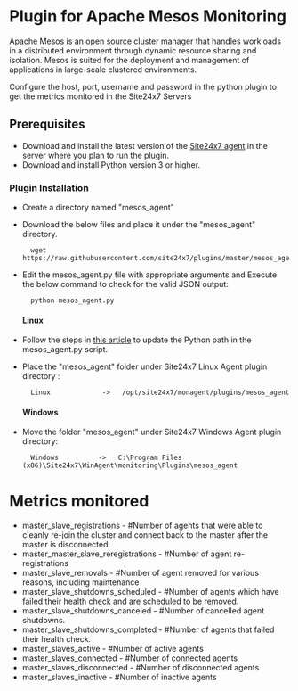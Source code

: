 
Plugin for Apache Mesos Monitoring
==================================

Apache Mesos is an open source cluster manager that handles workloads in a distributed environment through dynamic resource sharing and isolation. Mesos is suited for the deployment and management of applications in large-scale clustered environments.

Configure the host, port, username and password in the python plugin to get the metrics monitored in the Site24x7 Servers


## Prerequisites

- Download and install the latest version of the [Site24x7 agent](https://www.site24x7.com/app/client#/admin/inventory/add-monitor) in the server where you plan to run the plugin. 
- Download and install Python version 3 or higher.


### Plugin Installation  

- Create a directory named "mesos_agent"

- Download the below files and place it under the "mesos_agent" directory.

		wget https://raw.githubusercontent.com/site24x7/plugins/master/mesos_agent/mesos_agent.py

- Edit the mesos_agent.py file with appropriate arguments and Execute the below command to check for the valid JSON output:

		python mesos_agent.py
  #### Linux

- Follow the steps in [this article](https://support.site24x7.com/portal/en/kb/articles/updating-python-path-in-a-plugin-script-for-linux-servers) to update the Python path in the mesos_agent.py script.

- Place the "mesos_agent" folder under Site24x7 Linux Agent plugin directory : 

		Linux             ->   /opt/site24x7/monagent/plugins/mesos_agent

  #### Windows 

- Move the folder "mesos_agent" under Site24x7 Windows Agent plugin directory: 

		Windows          ->   C:\Program Files (x86)\Site24x7\WinAgent\monitoring\Plugins\mesos_agent


Metrics monitored 
=================

- master_slave_registrations - #Number of agents that were able to cleanly re-join the cluster and connect back to the master after the master is disconnected.
- master_master_slave_reregistrations - #Number of agent re-registrations
- master_slave_removals - #Number of agent removed for various reasons, including maintenance
- master_slave_shutdowns_scheduled - #Number of agents which have failed their health check and are scheduled to be removed. 
- master_slave_shutdowns_canceled - #Number of cancelled agent shutdowns. 
- master_slave_shutdowns_completed - #Number of agents that failed their health check.
- master_slaves_active - #Number of active agents
- master_slaves_connected - #Number of connected agents	
- master_slaves_disconnected - #Number of disconnected agents
- master_slaves_inactive - #Number of inactive agents
